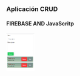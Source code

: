 ### Aplicación CRUD

#### FIREBASE AND JavaScritp

<img src="https://raw.githubusercontent.com/Jose-developer-start/firebase-crud-js/main/img/preview.png" alt="preview app" height="100">